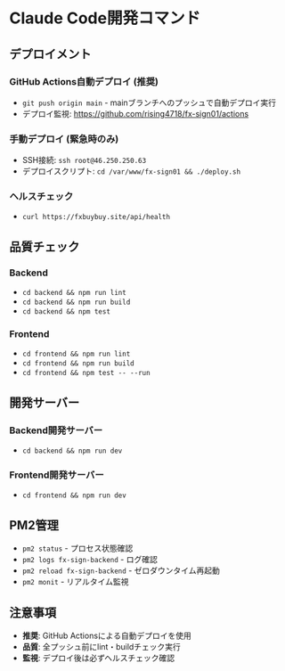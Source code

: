 # Claude Code開発コマンド

## デプロイメント

### GitHub Actions自動デプロイ (推奨)
- `git push origin main` - mainブランチへのプッシュで自動デプロイ実行
- デプロイ監視: https://github.com/rising4718/fx-sign01/actions

### 手動デプロイ (緊急時のみ)
- SSH接続: `ssh root@46.250.250.63`
- デプロイスクリプト: `cd /var/www/fx-sign01 && ./deploy.sh`

### ヘルスチェック
- `curl https://fxbuybuy.site/api/health`

## 品質チェック

### Backend
- `cd backend && npm run lint`
- `cd backend && npm run build`
- `cd backend && npm test`

### Frontend  
- `cd frontend && npm run lint`
- `cd frontend && npm run build`
- `cd frontend && npm test -- --run`

## 開発サーバー

### Backend開発サーバー
- `cd backend && npm run dev`

### Frontend開発サーバー
- `cd frontend && npm run dev`

## PM2管理

- `pm2 status` - プロセス状態確認
- `pm2 logs fx-sign-backend` - ログ確認  
- `pm2 reload fx-sign-backend` - ゼロダウンタイム再起動
- `pm2 monit` - リアルタイム監視

## 注意事項

- **推奨**: GitHub Actionsによる自動デプロイを使用
- **品質**: 全プッシュ前にlint・buildチェック実行
- **監視**: デプロイ後は必ずヘルスチェック確認